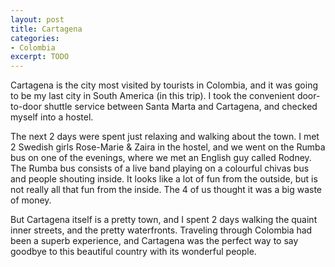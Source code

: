 ```yaml
---
layout: post
title: Cartagena
categories:
- Colombia
excerpt: TODO
---
```


Cartagena is the city most visited by tourists in Colombia, and it was going to be my last city in South America (in this trip). I took the convenient door-to-door shuttle service between Santa Marta and Cartagena, and checked myself into a hostel.

The next 2 days were spent just relaxing and walking about the town. I met 2 Swedish girls Rose-Marie & Zaira in the hostel, and we went on the Rumba bus on one of the evenings, where we met an English guy called Rodney. The Rumba bus consists of a live band playing on a colourful chivas bus and people shouting inside. It looks like a lot of fun from the outside, but is not really all that fun from the inside. The 4 of us thought it was a big waste of money.

But Cartagena itself is a pretty town, and I spent 2 days walking the quaint inner streets, and the pretty waterfronts. Traveling through Colombia had been a superb experience, and Cartagena was the perfect way to say goodbye to this beautiful country with its wonderful people.
